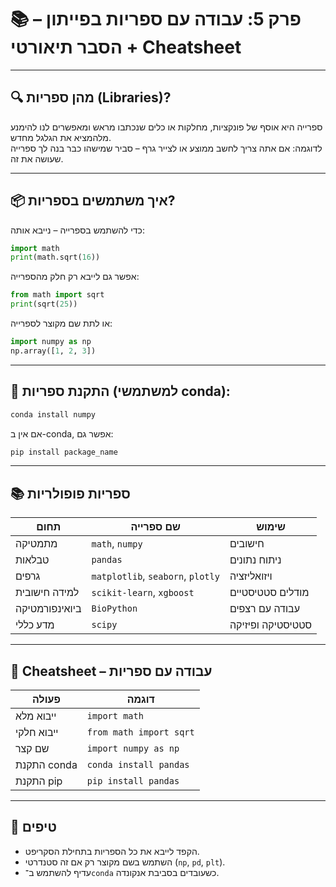 
# 📚 פרק 5: עבודה עם ספריות בפייתון – הסבר תיאורטי + Cheatsheet

---

## 🔍 מהן ספריות (Libraries)?

ספרייה היא אוסף של פונקציות, מחלקות או כלים שנכתבו מראש ומאפשרים לנו להימנע מלהמציא את הגלגל מחדש.  
לדוגמה: אם אתה צריך לחשב ממוצע או לצייר גרף – סביר שמישהו כבר בנה לך ספרייה שעושה את זה.

---

## 📦 איך משתמשים בספריות?

כדי להשתמש בספרייה – נייבא אותה:
```python
import math
print(math.sqrt(16))
```

אפשר גם לייבא רק חלק מהספרייה:
```python
from math import sqrt
print(sqrt(25))
```

או לתת שם מקוצר לספרייה:
```python
import numpy as np
np.array([1, 2, 3])
```

---

## 🧰 התקנת ספריות (למשתמשי conda):

```bash
conda install numpy
```

אם אין ב-conda, אפשר גם:
```bash
pip install package_name
```

---

## 📚 ספריות פופולריות

| תחום | שם ספרייה | שימוש |
|------|------------|-------|
| מתמטיקה | `math`, `numpy` | חישובים |
| טבלאות | `pandas` | ניתוח נתונים |
| גרפים | `matplotlib`, `seaborn`, `plotly` | ויזואליזציה |
| למידה חישובית | `scikit-learn`, `xgboost` | מודלים סטטיסטיים |
| ביואינפורמטיקה | `BioPython` | עבודה עם רצפים |
| מדע כללי | `scipy` | סטטיסטיקה ופיזיקה |

---

## 🧾 Cheatsheet – עבודה עם ספריות

| פעולה | דוגמה |
|-------|-------|
| ייבוא מלא | `import math` |
| ייבוא חלקי | `from math import sqrt` |
| שם קצר | `import numpy as np` |
| התקנת conda | `conda install pandas` |
| התקנת pip | `pip install pandas` |

---

## 🧠 טיפים

- הקפד לייבא את כל הספריות בתחילת הסקריפט.
- השתמש בשם מקוצר רק אם זה סטנדרטי (`np`, `pd`, `plt`).
- עדיף להשתמש ב־`conda` כשעובדים בסביבת אנקונדה.
